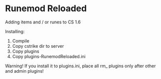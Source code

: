 # Runemod Reloaded

Adding items and / or runes to CS 1.6 


Installing:

1. Compile
2. Copy cstrike dir to server
3. Copy plugins
4. Copy plugins-RunemodReloaded.ini

Warning! If you install it to plugins.ini, place all rm_ plugins only after other and admin plugins! 
